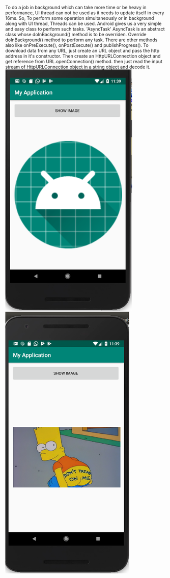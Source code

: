 To do a job in background which can take more time or be heavy in performance, UI thread can not be used as it needs to update
itself in every 16ms.
So, To perform some operation simultaneously or in background along with UI thread, Threads can be used.
Android gives us a very simple and easy class to perform such tasks. 'AsyncTask'
AsyncTask is an abstract class whose doInBackground() method is to be overriden.
Override doInBackground() method to perform any task.
There are other methods also like onPreExecute(), onPostExecute() and publishProgress().
To download data from any URL, just create an URL object and pass the http address in it's constructor.
Then create an HttpURLConnection object and get reference from URL.openConnection() method.
then just read the input stream of HttpURLConnection object in a string object and decode it.
![](DownloaingImage%20using%20AsyncTask/Screenshot%20from%202019-04-11%2023-39-37.png)
![](DownloaingImage%20using%20AsyncTask/Screenshot%20from%202019-04-11%2023-39-43.png)
